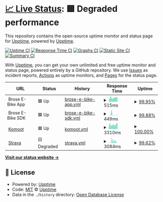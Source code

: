 # [📈 Live Status](https://brose-ebike.github.io): <!--live status--> **🟨 Degraded performance**

This repository contains the open-source uptime monitor and status page for [Upptime](https://upptime.js.org), powered by [Upptime](https://github.com/upptime/upptime).

[![Uptime CI](https://github.com/brose-ebike/cloud-status/workflows/Uptime%20CI/badge.svg)](https://github.com/brose-ebike/cloud-status/actions?query=workflow%3A%22Uptime+CI%22)
[![Response Time CI](https://github.com/brose-ebike/cloud-status/workflows/Response%20Time%20CI/badge.svg)](https://github.com/brose-ebike/cloud-status/actions?query=workflow%3A%22Response+Time+CI%22)
[![Graphs CI](https://github.com/brose-ebike/cloud-status/workflows/Graphs%20CI/badge.svg)](https://github.com/brose-ebike/cloud-status/actions?query=workflow%3A%22Graphs+CI%22)
[![Static Site CI](https://github.com/brose-ebike/cloud-status/workflows/Static%20Site%20CI/badge.svg)](https://github.com/brose-ebike/cloud-status/actions?query=workflow%3A%22Static+Site+CI%22)
[![Summary CI](https://github.com/brose-ebike/cloud-status/workflows/Summary%20CI/badge.svg)](https://github.com/brose-ebike/cloud-status/actions?query=workflow%3A%22Summary+CI%22)

With [Upptime](https://upptime.js.org), you can get your own unlimited and free uptime monitor and status page, powered entirely by a GitHub repository. We use [Issues](https://github.com/upptime/upptime/issues) as incident reports, [Actions](https://github.com/brose-ebike/cloud-status/actions) as uptime monitors, and [Pages](https://brose-ebike.github.io) for the status page.

<!--start: status pages-->
<!-- This summary is generated by Upptime (https://github.com/upptime/upptime) -->
<!-- Do not edit this manually, your changes will be overwritten -->
<!-- prettier-ignore -->
| URL | Status | History | Response Time | Uptime |
| --- | ------ | ------- | ------------- | ------ |
| <img alt="" src="https://static.brose.bike/images/generic/brose-logo-rect.png" height="13"> Brose E-Bike App | 🟩 Up | [brose-e-bike-app.yml](https://github.com/brose-ebike/cloud-status/commits/HEAD/history/brose-e-bike-app.yml) | <details><summary><img alt="Response time graph" src="./graphs/brose-e-bike-app/response-time-week.png" height="20"> 515ms</summary><br><a href="https://status.brose.bike/history/brose-e-bike-app"><img alt="Response time 673" src="https://img.shields.io/endpoint?url=https%3A%2F%2Fraw.githubusercontent.com%2Fbrose-ebike%2Fcloud-status%2FHEAD%2Fapi%2Fbrose-e-bike-app%2Fresponse-time.json"></a><br><a href="https://status.brose.bike/history/brose-e-bike-app"><img alt="24-hour response time 500" src="https://img.shields.io/endpoint?url=https%3A%2F%2Fraw.githubusercontent.com%2Fbrose-ebike%2Fcloud-status%2FHEAD%2Fapi%2Fbrose-e-bike-app%2Fresponse-time-day.json"></a><br><a href="https://status.brose.bike/history/brose-e-bike-app"><img alt="7-day response time 515" src="https://img.shields.io/endpoint?url=https%3A%2F%2Fraw.githubusercontent.com%2Fbrose-ebike%2Fcloud-status%2FHEAD%2Fapi%2Fbrose-e-bike-app%2Fresponse-time-week.json"></a><br><a href="https://status.brose.bike/history/brose-e-bike-app"><img alt="30-day response time 521" src="https://img.shields.io/endpoint?url=https%3A%2F%2Fraw.githubusercontent.com%2Fbrose-ebike%2Fcloud-status%2FHEAD%2Fapi%2Fbrose-e-bike-app%2Fresponse-time-month.json"></a><br><a href="https://status.brose.bike/history/brose-e-bike-app"><img alt="1-year response time 708" src="https://img.shields.io/endpoint?url=https%3A%2F%2Fraw.githubusercontent.com%2Fbrose-ebike%2Fcloud-status%2FHEAD%2Fapi%2Fbrose-e-bike-app%2Fresponse-time-year.json"></a></details> | <details><summary><a href="https://status.brose.bike/history/brose-e-bike-app">99.95%</a></summary><a href="https://status.brose.bike/history/brose-e-bike-app"><img alt="All-time uptime 100.00%" src="https://img.shields.io/endpoint?url=https%3A%2F%2Fraw.githubusercontent.com%2Fbrose-ebike%2Fcloud-status%2FHEAD%2Fapi%2Fbrose-e-bike-app%2Fuptime.json"></a><br><a href="https://status.brose.bike/history/brose-e-bike-app"><img alt="24-hour uptime 100.00%" src="https://img.shields.io/endpoint?url=https%3A%2F%2Fraw.githubusercontent.com%2Fbrose-ebike%2Fcloud-status%2FHEAD%2Fapi%2Fbrose-e-bike-app%2Fuptime-day.json"></a><br><a href="https://status.brose.bike/history/brose-e-bike-app"><img alt="7-day uptime 99.95%" src="https://img.shields.io/endpoint?url=https%3A%2F%2Fraw.githubusercontent.com%2Fbrose-ebike%2Fcloud-status%2FHEAD%2Fapi%2Fbrose-e-bike-app%2Fuptime-week.json"></a><br><a href="https://status.brose.bike/history/brose-e-bike-app"><img alt="30-day uptime 99.99%" src="https://img.shields.io/endpoint?url=https%3A%2F%2Fraw.githubusercontent.com%2Fbrose-ebike%2Fcloud-status%2FHEAD%2Fapi%2Fbrose-e-bike-app%2Fuptime-month.json"></a><br><a href="https://status.brose.bike/history/brose-e-bike-app"><img alt="1-year uptime 100.00%" src="https://img.shields.io/endpoint?url=https%3A%2F%2Fraw.githubusercontent.com%2Fbrose-ebike%2Fcloud-status%2FHEAD%2Fapi%2Fbrose-e-bike-app%2Fuptime-year.json"></a></details>
| <img alt="" src="https://static.brose.bike/images/generic/brose-logo-rect.png" height="13"> Brose E-Bike SDK | 🟩 Up | [brose-e-bike-sdk.yml](https://github.com/brose-ebike/cloud-status/commits/HEAD/history/brose-e-bike-sdk.yml) | <details><summary><img alt="Response time graph" src="./graphs/brose-e-bike-sdk/response-time-week.png" height="20"> 449ms</summary><br><a href="https://status.brose.bike/history/brose-e-bike-sdk"><img alt="Response time 184" src="https://img.shields.io/endpoint?url=https%3A%2F%2Fraw.githubusercontent.com%2Fbrose-ebike%2Fcloud-status%2FHEAD%2Fapi%2Fbrose-e-bike-sdk%2Fresponse-time.json"></a><br><a href="https://status.brose.bike/history/brose-e-bike-sdk"><img alt="24-hour response time 132" src="https://img.shields.io/endpoint?url=https%3A%2F%2Fraw.githubusercontent.com%2Fbrose-ebike%2Fcloud-status%2FHEAD%2Fapi%2Fbrose-e-bike-sdk%2Fresponse-time-day.json"></a><br><a href="https://status.brose.bike/history/brose-e-bike-sdk"><img alt="7-day response time 449" src="https://img.shields.io/endpoint?url=https%3A%2F%2Fraw.githubusercontent.com%2Fbrose-ebike%2Fcloud-status%2FHEAD%2Fapi%2Fbrose-e-bike-sdk%2Fresponse-time-week.json"></a><br><a href="https://status.brose.bike/history/brose-e-bike-sdk"><img alt="30-day response time 206" src="https://img.shields.io/endpoint?url=https%3A%2F%2Fraw.githubusercontent.com%2Fbrose-ebike%2Fcloud-status%2FHEAD%2Fapi%2Fbrose-e-bike-sdk%2Fresponse-time-month.json"></a><br><a href="https://status.brose.bike/history/brose-e-bike-sdk"><img alt="1-year response time 210" src="https://img.shields.io/endpoint?url=https%3A%2F%2Fraw.githubusercontent.com%2Fbrose-ebike%2Fcloud-status%2FHEAD%2Fapi%2Fbrose-e-bike-sdk%2Fresponse-time-year.json"></a></details> | <details><summary><a href="https://status.brose.bike/history/brose-e-bike-sdk">99.88%</a></summary><a href="https://status.brose.bike/history/brose-e-bike-sdk"><img alt="All-time uptime 99.99%" src="https://img.shields.io/endpoint?url=https%3A%2F%2Fraw.githubusercontent.com%2Fbrose-ebike%2Fcloud-status%2FHEAD%2Fapi%2Fbrose-e-bike-sdk%2Fuptime.json"></a><br><a href="https://status.brose.bike/history/brose-e-bike-sdk"><img alt="24-hour uptime 100.00%" src="https://img.shields.io/endpoint?url=https%3A%2F%2Fraw.githubusercontent.com%2Fbrose-ebike%2Fcloud-status%2FHEAD%2Fapi%2Fbrose-e-bike-sdk%2Fuptime-day.json"></a><br><a href="https://status.brose.bike/history/brose-e-bike-sdk"><img alt="7-day uptime 99.88%" src="https://img.shields.io/endpoint?url=https%3A%2F%2Fraw.githubusercontent.com%2Fbrose-ebike%2Fcloud-status%2FHEAD%2Fapi%2Fbrose-e-bike-sdk%2Fuptime-week.json"></a><br><a href="https://status.brose.bike/history/brose-e-bike-sdk"><img alt="30-day uptime 99.97%" src="https://img.shields.io/endpoint?url=https%3A%2F%2Fraw.githubusercontent.com%2Fbrose-ebike%2Fcloud-status%2FHEAD%2Fapi%2Fbrose-e-bike-sdk%2Fuptime-month.json"></a><br><a href="https://status.brose.bike/history/brose-e-bike-sdk"><img alt="1-year uptime 99.99%" src="https://img.shields.io/endpoint?url=https%3A%2F%2Fraw.githubusercontent.com%2Fbrose-ebike%2Fcloud-status%2FHEAD%2Fapi%2Fbrose-e-bike-sdk%2Fuptime-year.json"></a></details>
| <img alt="" src="https://www.komoot.de/icons/favicon.11dce39abcb07b8a81b4c3be7218631f.png" height="13"> [Komoot](https://www.komoot.de/) | 🟩 Up | [komoot.yml](https://github.com/brose-ebike/cloud-status/commits/HEAD/history/komoot.yml) | <details><summary><img alt="Response time graph" src="./graphs/komoot/response-time-week.png" height="20"> 3310ms</summary><br><a href="https://status.brose.bike/history/komoot"><img alt="Response time 2455" src="https://img.shields.io/endpoint?url=https%3A%2F%2Fraw.githubusercontent.com%2Fbrose-ebike%2Fcloud-status%2FHEAD%2Fapi%2Fkomoot%2Fresponse-time.json"></a><br><a href="https://status.brose.bike/history/komoot"><img alt="24-hour response time 4248" src="https://img.shields.io/endpoint?url=https%3A%2F%2Fraw.githubusercontent.com%2Fbrose-ebike%2Fcloud-status%2FHEAD%2Fapi%2Fkomoot%2Fresponse-time-day.json"></a><br><a href="https://status.brose.bike/history/komoot"><img alt="7-day response time 3310" src="https://img.shields.io/endpoint?url=https%3A%2F%2Fraw.githubusercontent.com%2Fbrose-ebike%2Fcloud-status%2FHEAD%2Fapi%2Fkomoot%2Fresponse-time-week.json"></a><br><a href="https://status.brose.bike/history/komoot"><img alt="30-day response time 3788" src="https://img.shields.io/endpoint?url=https%3A%2F%2Fraw.githubusercontent.com%2Fbrose-ebike%2Fcloud-status%2FHEAD%2Fapi%2Fkomoot%2Fresponse-time-month.json"></a><br><a href="https://status.brose.bike/history/komoot"><img alt="1-year response time 2939" src="https://img.shields.io/endpoint?url=https%3A%2F%2Fraw.githubusercontent.com%2Fbrose-ebike%2Fcloud-status%2FHEAD%2Fapi%2Fkomoot%2Fresponse-time-year.json"></a></details> | <details><summary><a href="https://status.brose.bike/history/komoot">100.00%</a></summary><a href="https://status.brose.bike/history/komoot"><img alt="All-time uptime 99.96%" src="https://img.shields.io/endpoint?url=https%3A%2F%2Fraw.githubusercontent.com%2Fbrose-ebike%2Fcloud-status%2FHEAD%2Fapi%2Fkomoot%2Fuptime.json"></a><br><a href="https://status.brose.bike/history/komoot"><img alt="24-hour uptime 100.00%" src="https://img.shields.io/endpoint?url=https%3A%2F%2Fraw.githubusercontent.com%2Fbrose-ebike%2Fcloud-status%2FHEAD%2Fapi%2Fkomoot%2Fuptime-day.json"></a><br><a href="https://status.brose.bike/history/komoot"><img alt="7-day uptime 100.00%" src="https://img.shields.io/endpoint?url=https%3A%2F%2Fraw.githubusercontent.com%2Fbrose-ebike%2Fcloud-status%2FHEAD%2Fapi%2Fkomoot%2Fuptime-week.json"></a><br><a href="https://status.brose.bike/history/komoot"><img alt="30-day uptime 99.90%" src="https://img.shields.io/endpoint?url=https%3A%2F%2Fraw.githubusercontent.com%2Fbrose-ebike%2Fcloud-status%2FHEAD%2Fapi%2Fkomoot%2Fuptime-month.json"></a><br><a href="https://status.brose.bike/history/komoot"><img alt="1-year uptime 99.96%" src="https://img.shields.io/endpoint?url=https%3A%2F%2Fraw.githubusercontent.com%2Fbrose-ebike%2Fcloud-status%2FHEAD%2Fapi%2Fkomoot%2Fuptime-year.json"></a></details>
| <img alt="" src="https://d3nn82uaxijpm6.cloudfront.net/apple-touch-icon-180x180.png" height="13"> [Strava](https://www.strava.com/) | 🟨 Degraded | [strava.yml](https://github.com/brose-ebike/cloud-status/commits/HEAD/history/strava.yml) | <details><summary><img alt="Response time graph" src="./graphs/strava/response-time-week.png" height="20"> 3084ms</summary><br><a href="https://status.brose.bike/history/strava"><img alt="Response time 473" src="https://img.shields.io/endpoint?url=https%3A%2F%2Fraw.githubusercontent.com%2Fbrose-ebike%2Fcloud-status%2FHEAD%2Fapi%2Fstrava%2Fresponse-time.json"></a><br><a href="https://status.brose.bike/history/strava"><img alt="24-hour response time 3690" src="https://img.shields.io/endpoint?url=https%3A%2F%2Fraw.githubusercontent.com%2Fbrose-ebike%2Fcloud-status%2FHEAD%2Fapi%2Fstrava%2Fresponse-time-day.json"></a><br><a href="https://status.brose.bike/history/strava"><img alt="7-day response time 3084" src="https://img.shields.io/endpoint?url=https%3A%2F%2Fraw.githubusercontent.com%2Fbrose-ebike%2Fcloud-status%2FHEAD%2Fapi%2Fstrava%2Fresponse-time-week.json"></a><br><a href="https://status.brose.bike/history/strava"><img alt="30-day response time 1407" src="https://img.shields.io/endpoint?url=https%3A%2F%2Fraw.githubusercontent.com%2Fbrose-ebike%2Fcloud-status%2FHEAD%2Fapi%2Fstrava%2Fresponse-time-month.json"></a><br><a href="https://status.brose.bike/history/strava"><img alt="1-year response time 518" src="https://img.shields.io/endpoint?url=https%3A%2F%2Fraw.githubusercontent.com%2Fbrose-ebike%2Fcloud-status%2FHEAD%2Fapi%2Fstrava%2Fresponse-time-year.json"></a></details> | <details><summary><a href="https://status.brose.bike/history/strava">99.62%</a></summary><a href="https://status.brose.bike/history/strava"><img alt="All-time uptime 99.95%" src="https://img.shields.io/endpoint?url=https%3A%2F%2Fraw.githubusercontent.com%2Fbrose-ebike%2Fcloud-status%2FHEAD%2Fapi%2Fstrava%2Fuptime.json"></a><br><a href="https://status.brose.bike/history/strava"><img alt="24-hour uptime 99.99%" src="https://img.shields.io/endpoint?url=https%3A%2F%2Fraw.githubusercontent.com%2Fbrose-ebike%2Fcloud-status%2FHEAD%2Fapi%2Fstrava%2Fuptime-day.json"></a><br><a href="https://status.brose.bike/history/strava"><img alt="7-day uptime 99.62%" src="https://img.shields.io/endpoint?url=https%3A%2F%2Fraw.githubusercontent.com%2Fbrose-ebike%2Fcloud-status%2FHEAD%2Fapi%2Fstrava%2Fuptime-week.json"></a><br><a href="https://status.brose.bike/history/strava"><img alt="30-day uptime 99.91%" src="https://img.shields.io/endpoint?url=https%3A%2F%2Fraw.githubusercontent.com%2Fbrose-ebike%2Fcloud-status%2FHEAD%2Fapi%2Fstrava%2Fuptime-month.json"></a><br><a href="https://status.brose.bike/history/strava"><img alt="1-year uptime 99.94%" src="https://img.shields.io/endpoint?url=https%3A%2F%2Fraw.githubusercontent.com%2Fbrose-ebike%2Fcloud-status%2FHEAD%2Fapi%2Fstrava%2Fuptime-year.json"></a></details>

<!--end: status pages-->

[**Visit our status website →**](https://brose-ebike.github.io)

## 📄 License

- Powered by: [Upptime](https://github.com/upptime/upptime)
- Code: [MIT](./LICENSE) © [Upptime](https://upptime.js.org)
- Data in the `./history` directory: [Open Database License](https://opendatacommons.org/licenses/odbl/1-0/)
